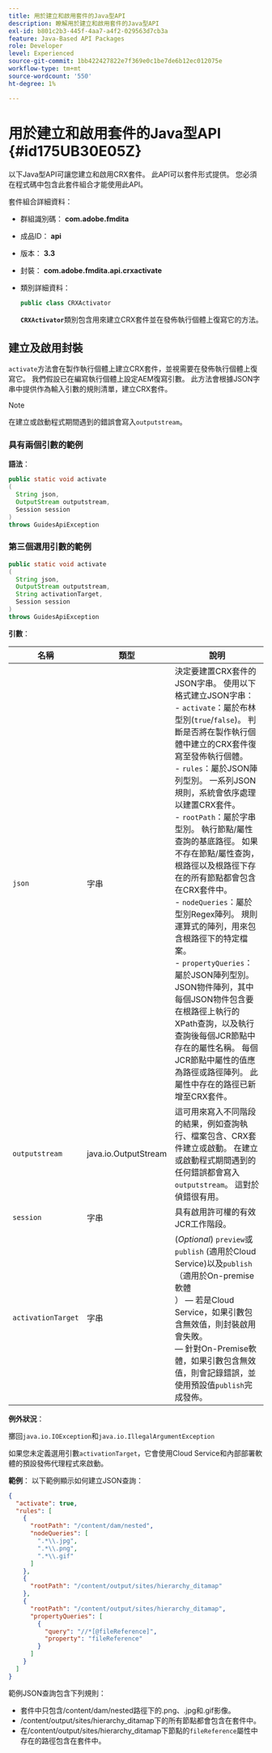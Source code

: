 ```yaml
---
title: 用於建立和啟用套件的Java型API
description: 瞭解用於建立和啟用套件的Java型API
exl-id: b801c2b3-445f-4aa7-a4f2-029563d7cb3a
feature: Java-Based API Packages
role: Developer
level: Experienced
source-git-commit: 1bb422427822e7f369e0c1be7de6b12ec012075e
workflow-type: tm+mt
source-wordcount: '550'
ht-degree: 1%

---
```


# 用於建立和啟用套件的Java型API {#id175UB30E05Z}

以下Java型API可讓您建立和啟用CRX套件。 此API可以套件形式提供。 您必須在程式碼中包含此套件組合才能使用此API。

套件組合詳細資料：

- 群組識別碼： **com.adobe.fmdita**

- 成品ID： **api**

- 版本： **3.3**

- 封裝： **com.adobe.fmdita.api.crxactivate**

- 類別詳細資料：

  ```JAVA
  public class CRXActivator
  ```

  **`CRXActivator`**&#x200B;類別包含用來建立CRX套件並在發佈執行個體上復寫它的方法。


## 建立及啟用封裝

`activate`方法會在製作執行個體上建立CRX套件，並視需要在發佈執行個體上復寫它。 我們假設已在編寫執行個體上設定AEM復寫引數。 此方法會根據JSON字串中提供作為輸入引數的規則清單，建立CRX套件。
>[!NOTE]
>
> 在建立或啟動程式期間遇到的錯誤會寫入`outputstream`。

### 具有兩個引數的範例

**語法**：


```JAVA
public static void activate
(
  String json, 
  OutputStream outputstream, 
  Session session
) 
throws GuidesApiException
```

### 第三個選用引數的範例

```JAVA
public static void activate
(
  String json, 
  OutputStream outputstream,
  String activationTarget, 
  Session session
) 
throws GuidesApiException
```

**引數**：

| 名稱 | 類型 | 說明 |
|----|----|-----------|
| `json` | 字串 | 決定要建置CRX套件的JSON字串。 使用以下格式建立JSON字串： <br>- `activate`：屬於布林型別\(`true`/`false`\)。 判斷是否將在製作執行個體中建立的CRX套件復寫至發佈執行個體。 <br> - `rules`：屬於JSON陣列型別。 一系列JSON規則，系統會依序處理以建置CRX套件。 <br> - `rootPath`：屬於字串型別。 執行節點/屬性查詢的基底路徑。 如果不存在節點/屬性查詢，根路徑以及根路徑下存在的所有節點都會包含在CRX套件中。 <br> - `nodeQueries`：屬於型別Regex陣列。 規則運算式的陣列，用來包含根路徑下的特定檔案。 <br> - `propertyQueries`：屬於JSON陣列型別。 JSON物件陣列，其中每個JSON物件包含要在根路徑上執行的XPath查詢，以及執行查詢後每個JCR節點中存在的屬性名稱。 每個JCR節點中屬性的值應為路徑或路徑陣列。 此屬性中存在的路徑已新增至CRX套件。 |
| `outputstream` | java.io.OutputStream | 這可用來寫入不同階段的結果，例如查詢執行、檔案包含、CRX套件建立或啟動。 在建立或啟動程式期間遇到的任何錯誤都會寫入`outputstream`。 這對於偵錯很有用。 |
| `session` | 字串 | 具有啟用許可權的有效JCR工作階段。 |
| `activationTarget` | 字串 | (*Optional*) `preview`或`publish` (適用於Cloud Service)以及`publish` （適用於On-premise軟體<br>） — 若是Cloud Service，如果引數包含無效值，則封裝啟用會失敗。 <br> — 針對On-Premise軟體，如果引數包含無效值，則會記錄錯誤，並使用預設值`publish`完成發佈。 |

**例外狀況**：

擲回`java.io.IOException`和`java.io.IllegalArgumentException`


如果您未定義選用引數`activationTarget`，它會使用Cloud Service和內部部署軟體的預設發佈代理程式來啟動。


**範例**：
以下範例顯示如何建立JSON查詢：

```JSON
{
  "activate": true,
  "rules": [
    {
      "rootPath": "/content/dam/nested",
      "nodeQueries": [
        ".*\\.jpg",
        ".*\\.png",
        ".*\\.gif"        
      ]
    },
    {
      "rootPath": "/content/output/sites/hierarchy_ditamap"
    },
    {
      "rootPath": "/content/output/sites/hierarchy_ditamap",
      "propertyQueries": [
        {
          "query": "//*[@fileReference]",
          "property": "fileReference"
        }
      ]
    }
  ]
}
```

範例JSON查詢包含下列規則：

- 套件中只包含/content/dam/nested路徑下的.png、.jpg和.gif影像。
- /content/output/sites/hierarchy\_ditamap下的所有節點都會包含在套件中。
- 在/content/output/sites/hierarchy\_ditamap下節點的`fileReference`屬性中存在的路徑包含在套件中。
